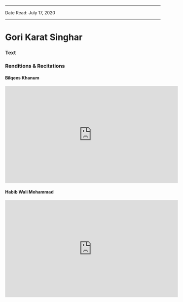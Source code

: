 ***
Date Read: July 17, 2020
***

# Gori Karat Singhar

### Text
### Renditions & Recitations

#### Bilqees Khanum

<iframe width="560" height="315" src="https://www.youtube.com/embed/oyorE7TTk-U" title="YouTube video player" frameborder="0" allow="accelerometer; autoplay; clipboard-write; encrypted-media; gyroscope; picture-in-picture" allowfullscreen></iframe>

#### Habib Wali Mohammad

<iframe width="560" height="315" src="https://www.youtube.com/embed/y0VdWzc1L94" title="YouTube video player" frameborder="0" allow="accelerometer; autoplay; clipboard-write; encrypted-media; gyroscope; picture-in-picture" allowfullscreen></iframe>

